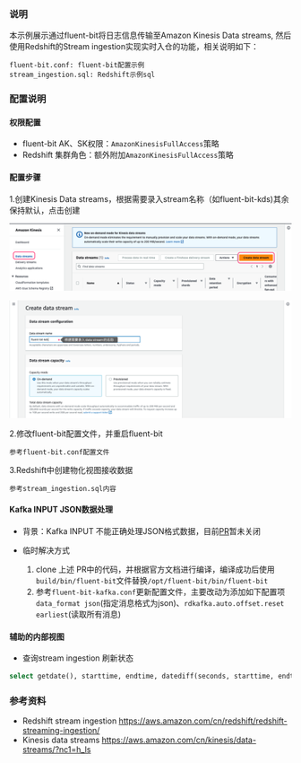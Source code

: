 
### 说明

本示例展示通过fluent-bit将日志信息传输至Amazon Kinesis Data streams, 然后使用Redshift的Stream ingestion实现实时入仓的功能，相关说明如下：

```
fluent-bit.conf: fluent-bit配置示例
stream_ingestion.sql: Redshift示例sql
```

### 配置说明

#### 权限配置

* fluent-bit AK、SK权限：`AmazonKinesisFullAccess`策略
* Redshift 集群角色：额外附加`AmazonKinesisFullAccess`策略

#### 配置步骤

1.创建Kinesis Data streams，根据需要录入stream名称（如fluent-bit-kds)其余保持默认，点击创建

![](imgs/2023-06-09-23-40-32.png)

![](imgs/2023-06-09-23-41-40.png)

2.修改fluent-bit配置文件，并重启fluent-bit
```shell
参考fluent-bit.conf配置文件
```


3.Redshift中创建物化视图接收数据
```shell
参考stream_ingestion.sql内容
```

#### Kafka INPUT  JSON数据处理

* 背景：Kafka INPUT 不能正确处理JSON格式数据，目前[PR](https://github.com/fluent/fluent-bit/pull/7492)暂未关闭

* 临时解决方式
    1. clone 上述 PR中的代码，并根据官方文档进行编译，编译成功后使用`build/bin/fluent-bit`文件替换`/opt/fluent-bit/bin/fluent-bit`
    2. 参考`fluent-bit-kafka.conf`更新配置文件，主要改动为添加如下配置项`data_format json`(指定消息格式为json)、`rdkafka.auto.offset.reset earliest`(读取所有消息)

#### 辅助的内部视图

* 查询stream ingestion 刷新状态

```sql
select getdate(), starttime, endtime, datediff(seconds, starttime, endtime) as duration, status, refresh_type from SVL_MV_REFRESH_STATUS where mv_name='xxxxx' order by starttime desc limit 10;
```


### 参考资料
* Redshift stream ingestion https://aws.amazon.com/cn/redshift/redshift-streaming-ingestion/
* Kinesis data streams https://aws.amazon.com/cn/kinesis/data-streams/?nc1=h_ls